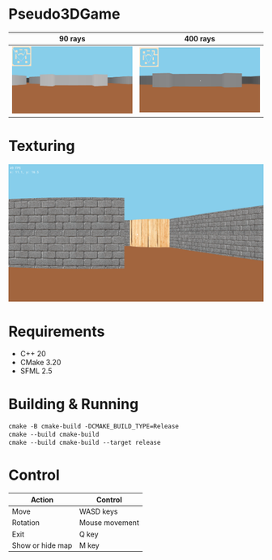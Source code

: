 # Pseudo3DGame

| 90 rays                        | 400 rays                        |
| -------------------------------|---------------------------------|
| <img src="docs/90rays.png"/>  |  <img src="docs/400rays.png"/>  |

# Texturing

<img src="docs/texturing.png" width="auto"/>

# Requirements
* C++ 20
* CMake 3.20
* SFML 2.5

# Building & Running
```
cmake -B cmake-build -DCMAKE_BUILD_TYPE=Release
cmake --build cmake-build
cmake --build cmake-build --target release
```

# Control
| Action               | Control         |
| ---------------------|-----------------|
| Move                 | WASD keys       |
| Rotation             | Mouse movement  |
| Exit                 | Q key           |
| Show or hide map     | M key           |
